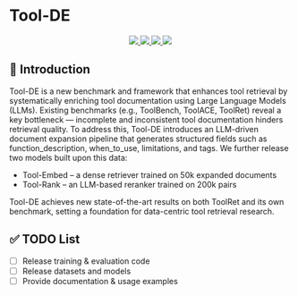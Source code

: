# Tool-DE

<div align="center">
  <a href="https://arxiv.org/abs/2510.22670">
    <img src="https://img.shields.io/badge/Paper-arXiv-b31b1b.svg">
  </a>
  <a href="https://opensource.org/licenses/Apache-2.0">
    <img src="https://img.shields.io/badge/License-Apache_2.0-green.svg">
  </a> 
  <a href="#code-coming-soon">
    <img src="https://img.shields.io/badge/Code-Coming%20Soon-orange.svg">
  </a>
  <a href="#models-coming-soon">
    <img src="https://img.shields.io/badge/Models-Coming%20Soon-blue.svg">
  </a>
</div>

## 📖 Introduction
Tool-DE is a new benchmark and framework that enhances tool retrieval by systematically enriching tool documentation using Large Language Models (LLMs).
Existing benchmarks (e.g., ToolBench, ToolACE, ToolRet) reveal a key bottleneck — incomplete and inconsistent tool documentation hinders retrieval quality.
To address this, Tool-DE introduces an LLM-driven document expansion pipeline that generates structured fields such as function_description, when_to_use, limitations, and tags.
We further release two models built upon this data:
- Tool-Embed – a dense retriever trained on 50k expanded documents
- Tool-Rank – an LLM-based reranker trained on 200k pairs

Tool-DE achieves new state-of-the-art results on both ToolRet and its own benchmark, setting a foundation for data-centric tool retrieval research.

## ✅ TODO List
- [ ] Release training & evaluation code
- [ ] Release datasets and models
- [ ] Provide documentation & usage examples 
